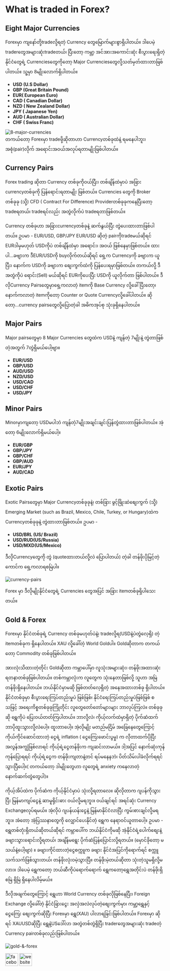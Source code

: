 # What is traded in Forex?

## Eight Major Currencies
Forexမှာ ကျနော်တို့tradeလို့ရတဲ့ Currency တွေမြောက်များစွာရှိပါတယ်။ ဒါပေမဲ့ traderတွေအများဆုံးtradeတယ်၊ ပြီးတော့ ကမ္ဘာ့ အင်အားအကောင်းဆုံး စီးပွားရေးရှိတဲ့ နိုင်ငံတွေရဲ့ Currenciesတွေကိုတော့ Major Currenciesတွေလို့သတ်မှတ်ထားတာဖြစ်ပါတယ်။ 
သူ့မှာ 8မျိုးလောက်ရှိပါတယ်။
* **USD (U.S Dollar)**
* **GBP (Great Britain Pound)**
* **EUR( European Euro)**
* **CAD ( Canadian Dollar)**
* **NZD ( New Zealand Dollar)**
* **JPY ( Japanese Yen)**
* **AUD ( Australian Dollar)**
* **CHF ( Swiss Franc)**

<div>
    <img alt = "8-major-currencies" src = "https://bpcdn.co/images/2011/04/01152841/major-currencies.png" />
</div>
တကယ်တော့ Forexမှာ tradeဖို့ဆိုတာဟာ Currencyတစ်ခုထဲနဲ့ ရမနေပါဘူး၊ အစုံ(pair)လိုက် အရောင်းအဝယ်အလုပ်ရတာမျိုးဖြစ်ပါတယ်။ 

## Currency Pairs
Forex trading ဆိုတာ Currency တစ်ခုကိုဝယ်ပြီး၊ တစ်ချိန်ထဲမှာပဲ အခြား currencyတစ်ခုကို ပြန်ရောင်းရတာမျိုး ဖြစ်တယ်။ Currencies တွေကို Broker တစ်ခုခု (သို့) CFD ( Contract For Difference) Providerတစ်ခုခုကနေပြီးတော့ tradeရတယ်၊ tradeရင်လည်း အတွဲလိုက်ပဲ tradeရတာ​​ဖြစ်တယ်။

Currency တစ်ခုဟာ အခြားcurrencyတစ်ခုနဲ့ ဆက်နွယ်ပြီး တွဲပေးထားတာဖြစ်ပါတယ်။ 
ဥပမာ - EUR/USD, GBP/JPY
EUR/USD ဆိုတဲ့ pairကိုtradeမယ်ဆိုရင် EURဒါမှမဟုတ် USDကိုပဲ တစ်ချိန်ထဲမှာ အရောင်း၊ အဝယ် ဖြစ်နေမှာဖြစ်တယ်။ ထားပါ...ခဗျားက ဒီEUR/USDကို buyလိုက်တယ်ဆိုရင် ရှေ့က Currencyကို ခဗျားက ယူပြီး၊ နောက်က USDကို ခဗျားက စျေးကွက်ထဲကို ပြန်ပေးရမှာဖြစ်တယ်။ တကယ်လို့ ဒီအတွဲကိုပဲ ရောင်း(Sell) မယ်ဆိုရင် EURကိုပေးပြီး USDကို ယူလိုက်တာ ဖြစ်ပါတယ်။
ဒီလိုCurrency Pairsတွေမှာရှေ့ကလာတဲ့ itemကို Base Currency လို့ခေါ်ပြီးတော့၊ နောက်ကလာတဲ့ itemကိုတော့ Counter or Quote Currencyလို့ခေါ်ပါတယ်။ 
ဆိုတော့...currency pairsတွေလို့ပြောတဲ့ခါ အဓိကအုပ်စု သုံးခုရှိနေပါတယ်။

## Major Pairs
 Major pairsတွေမှာ 8 Major Currencies တွေထဲက USDနဲ့ ကျန်တဲ့ 7မျိုးနဲ့ တွဲတာဖြစ်တဲ့အတွက် 7တွဲရှိမယ်ပေါ့ဗျာ။ 
* **EUR/USD**
* **GBP/USD**
* **AUD/USD**
* **NZD/USD**
* **USD/CAD**
* **USD/CHF**
* **USD/JPY**
## Minor Pairs
 Minorမှာကျတော့ USDမပါဘဲ ကျန်တဲ့7မျိုးအချင်းချင်းပြန်တွဲထားတာဖြစ်ပါတယ်။ အဲ့တော့ 6မျိုးလောက်ရှိမယ်ပေါ့။ 
* **EUR/GBP**
* **GBP/JPY**
* **GBP/CHF**
* **GBP/AUD**
* **EUR/JPY**
* **AUD/CAD**
## Exotic Pairs
Exotic Pairsတွေမှာ Major Currencyတစ်ခုခုနဲ့၊ တစ်ခြား ဖွင့်ဖြိုးဆဲစျေးကွက် (သို့) Emerging Market (such as Brazil, Mexico, Chile, Turkey, or Hungary)ထဲက Currencyတစ်ခုခုနဲ့ တွဲထားတာဖြစ်တယ်။
ဥပမာ - 
* **USD/BRL (US/ Brazil)**
* **USD/RUD(US/Russia)**
* **USD/MXD(US/Mexico)**

ဒီလိုCurrencyတွေကို တွဲ (quoteထားတယ်လို့လဲ ပြောပါတယ်) တဲ့ခါ တန်ဖိုးပိုမြင့်တဲ့ကောင်က ရှေ့ကလာရစမြဲပါ။

<div>
    <img alt = "currency-pairs" src = "https://scontent.frgn2-2.fna.fbcdn.net/v/t39.30808-6/311404412_110997668461415_8893048893800965925_n.jpg?_nc_cat=101&ccb=1-7&_nc_sid=8bfeb9&_nc_ohc=ZY0jcvIodXoAX_u__jb&_nc_ht=scontent.frgn2-2.fna&oh=00_AfCG8I-Lnp7mA3y72hx1adsVhoN9unKhJeShVHYslcCMtA&oe=6375C199" />
</div>

Forex မှာ ဒီလိုမျိုးနိုင်ငံတွေရဲ့ Currencies တွေအပြင် အခြား itemတစ်ခုရှိပါသေးတယ်။

## Gold & Forex
Forexမှာ နိုင်ငံတစ်ခုရဲ့ Currency တစ်ခုမဟုတ်ပဲနဲ့၊ tradeလို့ရ(USDနဲ့ပဲတွဲလေ့ရှိ) တဲ့ itemတစ်ခုက ရှိနေပါတယ်။ XAU လို့ခေါ်တဲ့ World Goldပါ။ Goldဆိုတာက တကယ်တော့ Commodity တစ်ခုဖြစ်ပါတယ်။ 

အားလုံးသိထားတဲ့တိုင်း Goldဆိုတာ ကမ္ဘာပေါ်မှာ လူသုံးအများဆုံး၊ တန်ဖိုးအထားဆုံး ရတနာတစ်ခုဖြစ်ပါတယ်။ တစ်ကမ္ဘာလုံးက လူတွေက သုံးနေတာဖြစ်လို့ သူဟာ အမြဲတန်ဖိုးရှိနေပါတယ်။ 
ဘယ်နိုင်ငံမှာမဆို ဖြစ်တတ်လေ့ရှိတဲ့ အနေအထားတစ်ခု ရှိပါတယ်။ နိုင်ငံတစ်ခုမှာ စီးပွားရေးကြပ်တည်းမှုပဲ ဖြစ်ဖြစ်၊ နိုင်ငံရေးကြပ်တည်းမှုပဲဖြစ်ဖြစ် စသဖြင့် အရေးကိစ္စတစ်ခုခုကြုံတိုင်း လူတွေတော်တော်များများ ဘာလုပ်ကြလဲ။ တစ်ခုခုဆို ရွှေကိုပဲ ပြေးဝယ်တတ်ကြပါတယ်။ ဘာလို့လဲ၊ ကိုယ့်လက်ထဲမှာရှိတဲ့ ပိုက်ဆံထက် ဘာပိုထူးသွားလို့လဲပေါ့။ ထူးတာပေါ့။ အဲ့လိုမျိုး မတည်မငြိမ် အခြေနေတွေကြောင့် ကိုယ်ကိုင်ဆောင်ထားတဲ့ ငွေရဲ့ inflation ( ငွေကြေးဖောင်းပွမှု) က လိုတာထက်ပိုပြီး အလွန်အကျွံဖြစ်လာရင် ကိုယ့်ရဲ့ငွေတန်ဖိုးက ကျဆင်းလာမယ်။ ဒါ့အပြင် နောက်ဆုံးကုန်ကုန်ပြောရရင် ကိုယ့်ရဲ့ငွေက တန်ဖိုးကျတာနဲ့တင် ရပ်မနေနဘဲ၊ ပိတ်သိမ်းပါခံလိုက်ရရင် သွားပြီပေါ့။( တကယ်တော့ ဒါမျိုးတွေဟာ လူတွေရဲ့ anxiety ကနေလာတဲ့ နောက်ဆက်တွဲတွေပါ)။ 

ကိုယ့်အိပ်ထဲက ပိုက်ဆံက ကိုယ့်နိုင်ငံမှာပဲ သုံးလို့ရတာ​လေ။ ဆိုလိုတာက ဂျပန်ကိုသွားပြီး မြန်မာကျပ်ငွေနဲ့ ဆာမူရိုင်းဓား ဝယ်လို့မရဘူး။ ဝယ်ချင်ရင် အရင်ဆုံး Currency Exchangeလုပ်ရမယ်။ အဲ့လိုပဲ ဂျပန်ယန်းငွေနဲ့ မြန်မာနိုင်ငံလာပြီး ကွမ်းစားချင်လို့မရဘူး။  အဲတော့ အဲ့ပြဿနာတွေကို လျှောင်ပေးနိုင်တဲ့ ရွှေက နေရာဝင်ယူတာပေါ့။ ဥပမာ - ရွှေတစ်တုံးရှိတယ်ဆိုတယ်ဆိုရင် ကမ္ဘာပေါ်က ဘယ်နိုင်ငံကိုမဆို အဲ့နိုင်ငံရဲ့ပေါက်စျေးနဲ့ ခဗျားသွားရောင်းလို့ရတယ်၊ အချိန်မရွေး ပိုက်ဆံပြန်ပြောင်းလို့ရတယ်။ (မှောင်ခိုတော့ မသယ်နဲ့ပေါ့ဗျာ) ။ ခဗျားကိုင်ထားတဲ့ငွေစက္ကူက ခဗျား နိုင်ငံအပြင်ကိုရောက်ရင် စက္ကူသက်သက်ဖြစ်သွားတယ်၊ တန်ဖိုးလုံးဝမဲ့သွားပြီ။ တန်ဖိုးမဲ့တယ်ဆိုတာ သုံးတဲ့သူမရှိလို့မလား။ ဒါပေမဲ့ ရွှေကတော့ ဘယ်ဆီကိုပဲရောက်ရောက် ရွှေကတော့ရွှေအတိုင်းပဲ တန်ဖိုးရှိစမြဲ ရှိမြဲ ရှိနေပါလိမ့်မယ်။

ဒီလိုအချက်တွေကြောင့် ရွှေဟာ World Currency တစ်ခုလိုဖြစ်နေပြီး၊ Foreign Exchange လို့ခေါ်တဲ့ နိုင်ငံခြားငွေး အလှဲအလဲလုပ်တဲ့စျေးကွက်မှာ၊ ကမ္ဘာ့ရွှေနှင့် ငွေကြေး စျေးကွက်ဆိုပြီး Forexမှာ ရွှေ(XAU) ပါလာရခြင်းဖြစ်ပါတယ်။ Forexမှာ ဆိုရင် XAUUSDဆိုပြီး ရွှေနဲ့USဒေါ်လာ အတွဲတစ်တွဲရှိပြီး traderတွေအများဆုံး tradeတဲ့ Currency pairတစ်ခုလည်းဖြစ်ပါတယ်။

<div>
    <img alt = "gold-&-forex" src = "https://scontent.frgn2-2.fna.fbcdn.net/v/t39.30808-6/311992531_112559458305236_4945673973957083083_n.jpg?_nc_cat=101&ccb=1-7&_nc_sid=8bfeb9&_nc_ohc=C_lWMMS6kEsAX_eQsMB&_nc_ht=scontent.frgn2-2.fna&oh=00_AfAGiBTCGwWPh6rFl7xtlloFyKu8WJwyLh73u9KiVk0-Hw&oe=6376E1EA" />
</div>

[<img src='https://cdn.jsdelivr.net/npm/simple-icons@3.0.1/icons/facebook.svg' alt='facebook' height='40'>](https://www.facebook.com/hATrader.Offical)  [<img src='https://cdn.jsdelivr.net/npm/simple-icons@3.0.1/icons/icloud.svg' alt='website' height='40'>](visionforexglobal.org)  

